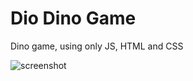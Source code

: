 # Dio Dino Game 
Dino game, using only JS, HTML and CSS

![screenshot](example.png?raw=true "screenshot")
